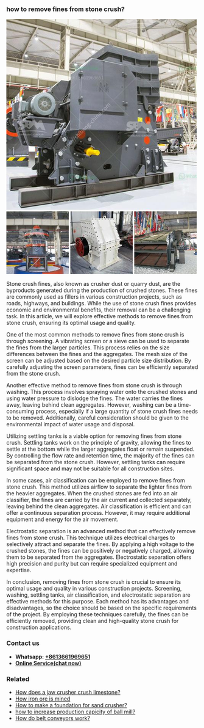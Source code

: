 <h3>how to remove fines from stone crush?</h3><img src='1701746148.jpg' alt=''><p>Stone crush fines, also known as crusher dust or quarry dust, are the byproducts generated during the production of crushed stones. These fines are commonly used as fillers in various construction projects, such as roads, highways, and buildings. While the use of stone crush fines provides economic and environmental benefits, their removal can be a challenging task. In this article, we will explore effective methods to remove fines from stone crush, ensuring its optimal usage and quality.</p><p>One of the most common methods to remove fines from stone crush is through screening. A vibrating screen or a sieve can be used to separate the fines from the larger particles. This process relies on the size differences between the fines and the aggregates. The mesh size of the screen can be adjusted based on the desired particle size distribution. By carefully adjusting the screen parameters, fines can be efficiently separated from the stone crush.</p><p>Another effective method to remove fines from stone crush is through washing. This process involves spraying water onto the crushed stones and using water pressure to dislodge the fines. The water carries the fines away, leaving behind clean aggregates. However, washing can be a time-consuming process, especially if a large quantity of stone crush fines needs to be removed. Additionally, careful consideration should be given to the environmental impact of water usage and disposal.</p><p>Utilizing settling tanks is a viable option for removing fines from stone crush. Settling tanks work on the principle of gravity, allowing the fines to settle at the bottom while the larger aggregates float or remain suspended. By controlling the flow rate and retention time, the majority of the fines can be separated from the stone crush. However, settling tanks can require significant space and may not be suitable for all construction sites.</p><p>In some cases, air classification can be employed to remove fines from stone crush. This method utilizes airflow to separate the lighter fines from the heavier aggregates. When the crushed stones are fed into an air classifier, the fines are carried by the air current and collected separately, leaving behind the clean aggregates. Air classification is efficient and can offer a continuous separation process. However, it may require additional equipment and energy for the air movement.</p><p>Electrostatic separation is an advanced method that can effectively remove fines from stone crush. This technique utilizes electrical charges to selectively attract and separate the fines. By applying a high voltage to the crushed stones, the fines can be positively or negatively charged, allowing them to be separated from the aggregates. Electrostatic separation offers high precision and purity but can require specialized equipment and expertise.</p><p>In conclusion, removing fines from stone crush is crucial to ensure its optimal usage and quality in various construction projects. Screening, washing, settling tanks, air classification, and electrostatic separation are effective methods for this purpose. Each method has its advantages and disadvantages, so the choice should be based on the specific requirements of the project. By employing these techniques carefully, the fines can be efficiently removed, providing clean and high-quality stone crush for construction applications.</p><h3>Contact us</h3><ul><li><strong>Whatsapp:&nbsp;<a href="https://wa.me/8613661969651">+8613661969651</a></strong></li><li><a href="https://swt.shibang-china.com/?git&amp;zhl&amp;how to remove fines from stone crush"><strong>Online Service(chat now)</strong></a></li></ul><h3>Related</h3><ul><li><a href='How does a jaw crusher crush limestone.md'>How does a jaw crusher crush limestone?</a></li><li><a href='How iron ore is mined.md'>How iron ore is mined</a></li><li><a href='How to make a foundation for sand crusher.md'>How to make a foundation for sand crusher?</a></li><li><a href='how to increase production capicity of ball mill.md'>how to increase production capicity of ball mill?</a></li><li><a href='How do belt conveyors work.md'>How do belt conveyors work?</a></li></ul>